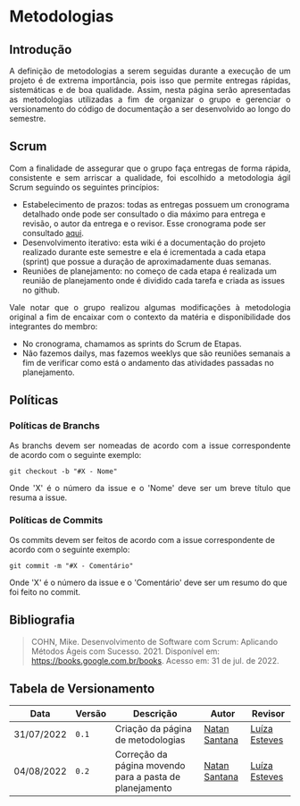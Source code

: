 # Metodologias

## Introdução

<div style="text-align: justify">
A definição de metodologias a serem seguidas durante a execução de um projeto é de extrema importância, pois isso que permite entregas rápidas, sistemáticas e de boa qualidade. Assim, nesta página serão apresentadas as metodologias utilizadas a fim de organizar o grupo e gerenciar o versionamento do código de documentação a ser desenvolvido ao longo do semestre.
</div>

## Scrum

<div style="text-align: justify">
Com a finalidade de assegurar que o grupo faça entregas de forma rápida, consistente e sem arriscar a qualidade, foi escolhido a metodologia ágil Scrum seguindo os seguintes princípios:
</div>

- Estabelecimento de prazos: todas as entregas possuem um cronograma detalhado onde pode ser consultado o dia máximo para entrega e revisão, o autor da entrega e o revisor. Esse cronograma pode ser consultado [aqui](../planejamento/cronograma.md).
- Desenvolvimento iterativo: esta wiki é a documentação do projeto realizado durante este semestre e ela é icrementada a cada etapa (sprint) que possue a duração de aproximadamente duas semanas.
- Reuniões de planejamento: no começo de cada etapa é realizada um reunião de planejamento onde é dividido cada tarefa e criada as issues no github.

<div style="text-align: justify">
Vale notar que o grupo realizou algumas modificações à metodologia original a fim de encaixar com o contexto da matéria e disponibilidade dos integrantes do membro:
</div>

- No cronograma, chamamos as sprints do Scrum de Etapas.
- Não fazemos dailys, mas fazemos weeklys que são reuniões semanais a fim de verificar como está o andamento das atividades passadas no planejamento.

## Políticas

### Políticas de Branchs

<div style="text-align: justify">
As branchs devem ser nomeadas de acordo com a issue correspondente de acordo com o seguinte exemplo:

```
git checkout -b "#X - Nome"
```
Onde 'X' é o número da issue e o 'Nome' deve ser um breve título que resuma a issue.
</div>

### Políticas de Commits
Os commits devem ser feitos de acordo com a issue correspondente de acordo com o seguinte exemplo:

```
git commit -m "#X - Comentário"
```
Onde 'X' é o número da issue e o 'Comentário' deve ser um resumo do que foi feito no commit.

## Bibliografia

> COHN, Mike. Desenvolvimento de Software com Scrum: Aplicando Métodos Ágeis com Sucesso. 2021. Disponível em: https://books.google.com.br/books. Acesso em: 31 de jul. de 2022.

## Tabela de Versionamento

| Data | Versão | Descrição | Autor | Revisor |
| ---- | ------ | --------- | ----- | ------- |
| 31/07/2022 | `0.1`  | Criação da página de metodologias | [Natan Santana](https://github.com/Neitan2001) |[Luíza Esteves](https://github.com/luiza-esteves)
| 04/08/2022 | `0.2`  | Correção da página movendo para a pasta de planejamento | [Natan Santana](https://github.com/Neitan2001) |[Luíza Esteves](https://github.com/luiza-esteves)

